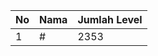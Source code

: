 | No | Nama            | Jumlah Level |
|----|-----------------|--------------|
| 1  | #    |    2353        |
